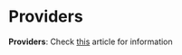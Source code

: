 # Providers
**Providers**: Check [this](https://flutterbyexample.com/lesson/what-is-provider) article for information 


